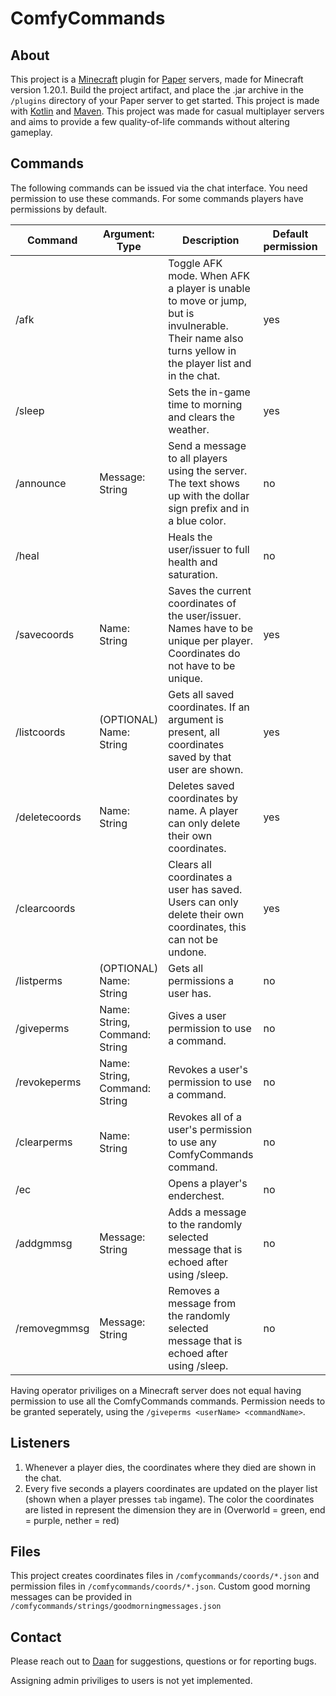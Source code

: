 # ComfyCommands
## About
This project is a [Minecraft](https://www.minecraft.net/en-us) plugin for [Paper](https://papermc.io/) servers, made for Minecraft version 1.20.1. Build the project artifact, and place the .jar archive in the ```/plugins``` directory of your Paper server to get started.
This project is made with [Kotlin](https://kotlinlang.org/) and [Maven](https://maven.apache.org/). This project was made for casual multiplayer servers and aims to provide a few quality-of-life commands without altering gameplay.

## Commands
The following commands can be issued via the chat interface. You need permission to use these commands. For some commands players have permissions by default.

| Command       | Argument: Type                | Description                                                                                                                                         | Default permission | Example usage                             |
|---------------|-------------------------------|-----------------------------------------------------------------------------------------------------------------------------------------------------|--------------------|-------------------------------------------|
| /afk          |                               | Toggle AFK mode. When AFK a player is unable to move or jump, but is invulnerable. Their name also turns yellow in the player list and in the chat. | yes                | /afk                                      |
| /sleep        |                               | Sets the in-game time to morning and clears the weather.                                                                                            | yes                | /sleep                                    |
| /announce     | Message: String               | Send a message to all players using the server. The text shows up with the dollar sign prefix and in a blue color.                                  | no                 | /announce This is an announcement.        |
| /heal         |                               | Heals the user/issuer to full health and saturation.                                                                                                | no                 | /heal                                     |
| /savecoords   | Name: String                  | Saves the current coordinates of the user/issuer. Names have to be unique per player. Coordinates do not have to be unique.                         | yes                | /savecoords portal                        |
| /listcoords   | (OPTIONAL) Name: String       | Gets all saved coordinates. If an argument is present, all coordinates saved by that user are shown.                                                | yes                | /listcoords DatAsianPesuasio, /listcoords |
| /deletecoords | Name: String                  | Deletes saved coordinates by name. A player can only delete  their own coordinates.                                                                 | yes                | /deletecoords portal                      |
| /clearcoords  |                               | Clears all coordinates a user has saved. Users can only delete their own coordinates, this can not be undone.                                       | yes                | /clearcoords                              |
| /listperms    | (OPTIONAL) Name: String       | Gets all permissions a user has.                                                                                                                    | no                 | /listperms DatAsianPesuasio, /listperms   | 
| /giveperms    | Name: String, Command: String | Gives a user permission to use a command.                                                                                                           | no                 | /giveperms DatAsianPesuasio heal          |
| /revokeperms  | Name: String, Command: String | Revokes a user's permission to use a command.                                                                                                       | no                 | /revokeperms DatAsianPesuasio heal        |
| /clearperms   | Name: String                  | Revokes all of a user's permission to use any ComfyCommands command.                                                                                | no                 | /clearperms DatAsianPesuasio              |
| /ec           |                               | Opens a player's enderchest.                                                                                                                        | no                 | /ec                                       |
| /addgmmsg     | Message: String               | Adds a message to the randomly selected message that is echoed after using /sleep.                                                                  | no                 | /addgmmsg good morning!                   |
| /removegmmsg  | Message: String               | Removes a message from the randomly selected message that is echoed after using /sleep.                                                             | no                 | /removegmmsg good morning!                |

Having operator priviliges on a Minecraft server does not equal having permission to use all the ComfyCommands commands. Permission needs to be granted seperately, using the ```/giveperms <userName> <commandName>```.

## Listeners
1. Whenever a player dies, the coordinates where they died are shown in the chat. 
2. Every five seconds a players coordinates are updated on the player list (shown when a player presses ```tab``` ingame). The color the coordinates are listed in represent the dimension they are in (Overworld = green, end = purple, nether = red)

## Files
This project creates coordinates files in ```/comfycommands/coords/*.json``` and permission files in ```/comfycommands/coords/*.json```. Custom good morning messages can be provided in ```/comfycommands/strings/goodmorningmessages.json```

## Contact
Please reach out to [Daan](mailto:daan.brocatus@outlook.com) for suggestions, questions or for reporting bugs. 

Assigning admin priviliges to users is not yet implemented. 
